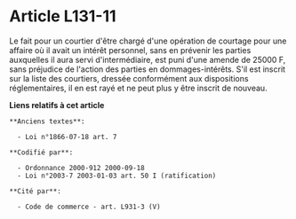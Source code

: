 # Article L131-11

Le fait pour un courtier d'être chargé d'une opération de courtage pour une affaire où il avait un intérêt personnel, sans en
prévenir les parties auxquelles il aura servi d'intermédiaire, est puni d'une amende de 25000 F, sans préjudice de l'action
des parties en dommages-intérêts. S'il est inscrit sur la liste des courtiers, dressée conformément aux dispositions
réglementaires, il en est rayé et ne peut plus y être inscrit de nouveau.

**Liens relatifs à cet article**

	**Anciens textes**:

	  - Loi n°1866-07-18 art. 7

	**Codifié par**:

	  - Ordonnance 2000-912 2000-09-18
	  - Loi n°2003-7 2003-01-03 art. 50 I (ratification)

	**Cité par**:

	  - Code de commerce - art. L931-3 (V)
